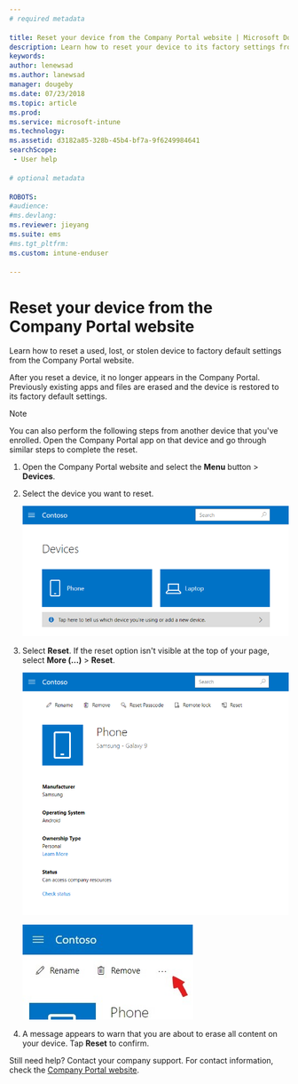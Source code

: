 ```yaml
---
# required metadata

title: Reset your device from the Company Portal website | Microsoft Docs
description: Learn how to reset your device to its factory settings from the Company Portal website.
keywords:
author: lenewsad
ms.author: lanewsad
manager: dougeby
ms.date: 07/23/2018
ms.topic: article
ms.prod:
ms.service: microsoft-intune
ms.technology:
ms.assetid: d3182a85-328b-45b4-bf7a-9f6249984641
searchScope:
 - User help

# optional metadata

ROBOTS:  
#audience:
#ms.devlang:
ms.reviewer: jieyang
ms.suite: ems
#ms.tgt_pltfrm:
ms.custom: intune-enduser

---
```



# Reset your device from the Company Portal website

Learn how to reset a used, lost, or stolen device to factory default settings from the Company Portal website.  

After you reset a device, it no longer appears in the Company Portal. Previously existing apps and files are erased and the device is restored to its factory default settings.

> [!Note]
> You can also perform the following steps from another device that you've enrolled. Open the Company Portal app on that device and go through similar steps to complete the reset.  

1. Open the Company Portal website and select the __Menu__ button > __Devices__.  

2. Select the device you want to reset.

    ![A screenshot of the Devices page, with 2 tiles that show unidentified, generically named devices. A gray banner sits directly below the devices and prompts user to identify the device they are using or add a new one.](./media/rename-reset-device-step2-1808.png)  

3. Select **Reset**. If the reset option isn't visible at the top of your page, select **More (…)** > **Reset**.  

     ![Device details page for a selected device on the Company Portal website, with a list of links at the top showing Rename, Remove, Reset Device, Reset Passcode, and Remote Lock. ](./media/rename-reset-device-1808.png)  

    ![Zoomed in view of the More icon, highlighted with a red arrow.](./media/rename-reset-device-step3-more-1808.png)  

4. A message appears to warn that you are about to erase all content on your device. Tap **Reset** to confirm.  

Still need help? Contact your company support. For contact information, check the [Company Portal website](https://portal.manage.microsoft.com/helpdesk).
